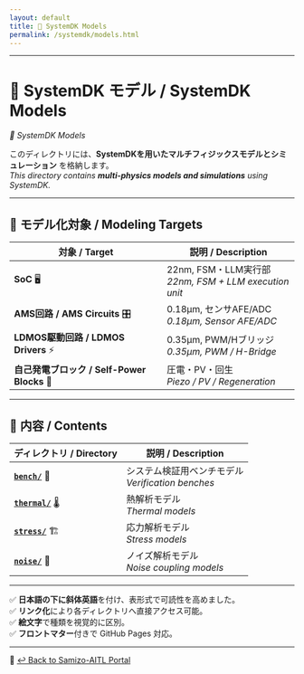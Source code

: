 ```yaml
---
layout: default
title: 🧭 SystemDK Models
permalink: /systemdk/models.html
---
```


---

# 🧭 SystemDK モデル / SystemDK Models  
*🧭 SystemDK Models*

このディレクトリには、**SystemDKを用いたマルチフィジックスモデルとシミュレーション** を格納します。  
*This directory contains **multi-physics models and simulations** using SystemDK.*

---

## 🔬 モデル化対象 / Modeling Targets  

| 対象 / Target | 説明 / Description |
|---------------|--------------------|
| **SoC** 🖥️ | 22nm, FSM・LLM実行部<br/>*22nm, FSM + LLM execution unit* |
| **AMS回路 / AMS Circuits** 🎛️ | 0.18µm, センサAFE/ADC<br/>*0.18µm, Sensor AFE/ADC* |
| **LDMOS駆動回路 / LDMOS Drivers** ⚡ | 0.35µm, PWM/Hブリッジ<br/>*0.35µm, PWM / H-Bridge* |
| **自己発電ブロック / Self-Power Blocks** 🔋 | 圧電・PV・回生<br/>*Piezo / PV / Regeneration* |

---

## 📂 内容 / Contents  

| ディレクトリ / Directory | 説明 / Description |
|--------------------------|---------------------|
| [**`bench/`**](./bench) 🧪 | システム検証用ベンチモデル<br/>*Verification benches* |
| [**`thermal/`**](./thermal) 🌡️ | 熱解析モデル<br/>*Thermal models* |
| [**`stress/`**](./stress) 🏗️ | 応力解析モデル<br/>*Stress models* |
| [**`noise/`**](./noise) 📡 | ノイズ解析モデル<br/>*Noise coupling models* |

---

✅ **日本語の下に斜体英語**を付け、表形式で可読性を高めました。  
✅ **リンク化**により各ディレクトリへ直接アクセス可能。  
✅ **絵文字**で種類を視覚的に区別。  
✅ **フロントマター**付きで GitHub Pages 対応。  

---

🔗 [↩️ Back to Samizo-AITL Portal](https://samizo-aitl.github.io/)
